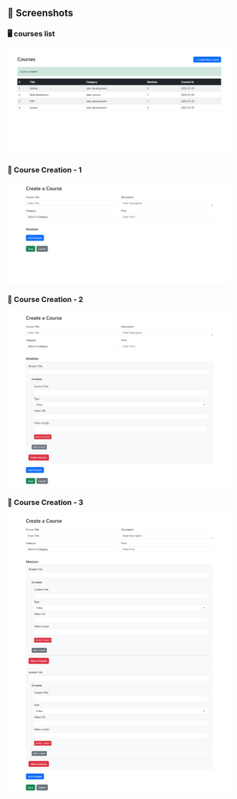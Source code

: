 ## 📸 Screenshots

### 🖥️ courses list
![Courses](public/screenshots/courses.png)

### 📘 Course Creation - 1
![Course Creation](public/screenshots/create-1.png)

### 📘 Course Creation - 2
![Course Creation](public/screenshots/create-2.png)

### 📘 Course Creation - 3
![Course Creation](public/screenshots/create-3.png)